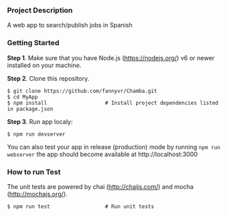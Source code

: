 ### Project Description
A web app to search/publish jobs in Spanish 

### Getting Started

**Step 1**. Make sure that you have Node.js (https://nodejs.org/) v6 or newer installed on your machine.

**Step 2**. Clone this repository.

```shell
$ git clone https://github.com/fannyvr/Chamba.git
$ cd MyApp
$ npm install                   # Install project dependencies listed in package.json
```

**Step 3**. Run app localy:

```shell
$ npm run devserver        
```

You can also test your app in release (production) mode by running `npm run webserver` the app should become available at http://localhost:3000


### How to run Test

The unit tests are powered by chai (http://chaijs.com/) and mocha (http://mochajs.org/).

```shell
$ npm run test                  # Run unit tests
```
